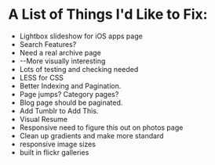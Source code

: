 A List of Things I'd Like to Fix:
=================================

* Lightbox slideshow for iOS apps page
* Search Features?
* Need a real archive page
*   --More visually interesting
* Lots of testing and checking needed
* LESS for CSS
* Better Indexing and Pagination.
*   Page jumps? Category pages?
*   Blog page should be paginated.
* Add Tumblr to Add This.
* Visual Resume
* Responsive
    need to figure this out on photos page
* Clean up gradients and make more standard
* responsive image sizes
* built in flickr galleries

